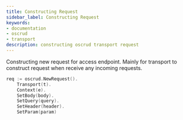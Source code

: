 ```yaml
---
title: Constructing Request
sidebar_label: Constructing Request
keywords:
- documentation
- oscrud
- transport
description: constructing oscrud transport request
---
```


Constructing new request for access endpoint. Mainly for transport to construct request when receive any incoming requests.

```go
req := oscrud.NewRequest().
    Transport(t).
    Context(e).
    SetBody(body).
    SetQuery(query).
    SetHeader(header).
    SetParam(param)
```